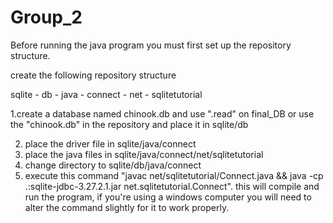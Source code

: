 # Group_2

Before running the java program you must first set up the repository structure.

create the following repository structure

sqlite - db
       - java - connect - net - sqlitetutorial
       
1.create a database named chinook.db and use ".read" on final_DB or use the "chinook.db" in the repository and place it in sqlite/db

2. place the driver file in sqlite/java/connect
3. place the java files in sqlite/java/connect/net/sqlitetutorial
4. change directory to sqlite/db/java/connect
5. execute this command "javac net/sqlitetutorial/Connect.java && java -cp .:sqlite-jdbc-3.27.2.1.jar net.sqlitetutorial.Connect". this will compile and run the program, if you're using a windows computer you will need to alter the command slightly for it to work properly.
